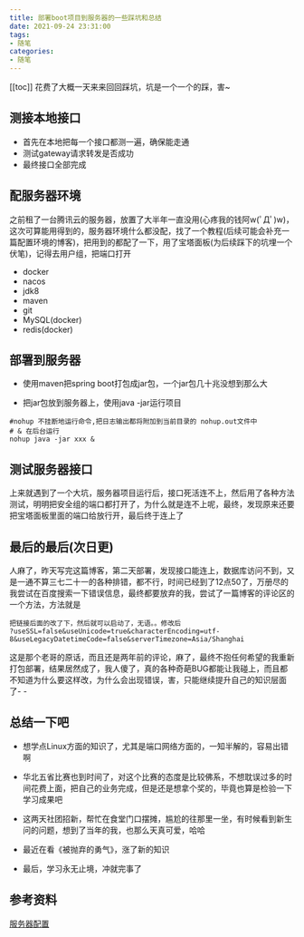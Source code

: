 ```yaml
---
title: 部署boot项目到服务器的一些踩坑和总结
date: 2021-09-24 23:31:00
tags:
- 随笔
categories: 
- 随笔
---
```

[[toc]]
花费了大概一天来来回回踩坑，坑是一个一个的踩，害~
<!-- more -->
## 测接本地接口
- 首先在本地把每一个接口都测一遍，确保能走通
- 测试gateway请求转发是否成功
- 最终接口全部完成

## 配服务器环境
之前租了一台腾讯云的服务器，放置了大半年一直没用(心疼我的钱阿w(ﾟДﾟ)w)，这次可算能用得到的，服务器环境什么都没配，找了一个教程(后续可能会补充一篇配置环境的博客)，把用到的都配了一下，用了宝塔面板(为后续踩下的坑埋一个伏笔)，记得去用户组，把端口打开
- docker
- nacos
- jdk8
- maven
- git
- MySQL(docker)
- redis(docker)
## 部署到服务器
- 使用maven把spring boot打包成jar包，一个jar包几十兆没想到那么大

- 把jar包放到服务器上，使用java -jar运行项目

```shell
#nohup 不挂断地运行命令,把日志输出都将附加到当前目录的 nohup.out文件中
# & 在后台运行
nohup java -jar xxx &
```

## 测试服务器接口
上来就遇到了一个大坑，服务器项目运行后，接口死活连不上，然后用了各种方法测试，明明把安全组的端口都打开了，为什么就是连不上呢，最终，发现原来还要把宝塔面板里面的端口给放行开，最后终于连上了

## 最后的最后(次日更)
人麻了，昨天写完这篇博客，第二天部署，发现接口能连上，数据库访问不到，又是一通不算三七二十一的各种排错，都不行，时间已经到了12点50了，万册尽的我尝试在百度搜索一下错误信息，最终都要放弃的我，尝试了一篇博客的评论区的一个方法，方法就是
```
把链接后面的改了下，然后就可以启动了，无语。。修改后
?useSSL=false&useUnicode=true&characterEncoding=utf-8&useLegacyDatetimeCode=false&serverTimezone=Asia/Shanghai
```
这是那个老哥的原话，而且还是两年前的评论，麻了，最终不抱任何希望的我重新打包部署，结果居然成了，我人傻了，真的各种奇葩BUG都能让我碰上，而且都不知道为什么要这样改，为什么会出现错误，害，只能继续提升自己的知识层面了- -
## 总结一下吧
- 想学点Linux方面的知识了，尤其是端口网络方面的，一知半解的，容易出错啊
- 华北五省比赛也到时间了，对这个比赛的态度是比较佛系，不想耽误过多的时间花费上面，把自己的业务完成，但是还是想拿个奖的，毕竟也算是检验一下学习成果吧
- 这两天社团招新，帮忙在食堂门口摆摊，尴尬的往那里一坐，有时候看到新生问的问题，想到了当年的我，也那么天真可爱，哈哈
- 最近在看《被抛弃的勇气》，涨了新的知识


- 最后，学习永无止境，冲就完事了

## 参考资料
[服务器配置](https://mp.weixin.qq.com/s/FqfGbYRvhiTU7q0aB1d2EA)
